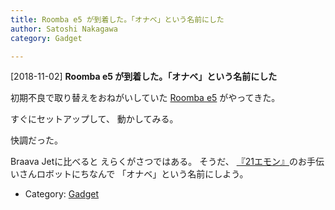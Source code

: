 ```yaml
---
title: Roomba e5 が到着した。「オナベ」という名前にした
author: Satoshi Nakagawa
category: Gadget

---
```


[2018-11-02] **Roomba e5 が到着した。「オナベ」という名前にした** 

 初期不良で取り替えをおねがいしていた
[Roomba e5](https://store.irobot-jp.com/item/E5.html) がやってきた。

すぐにセットアップして、
動かしてみる。

 快調だった。

 Braava Jetに比べると
えらくがさつではある。
そうだ、
[『21エモン』](https://ja.wikipedia.org/wiki/21%E3%82%A8%E3%83%A2%E3%83%B3#%E3%83%A1%E3%82%A4%E3%83%B3%E3%82%AD%E3%83%A3%E3%83%A9%E3%82%AF%E3%82%BF%E3%83%BC)のお手伝いさんロボットにちなんで
「オナベ」という名前にしよう。

- Category: [Gadget](https://merapano.github.io/categories.html#Gadget)

